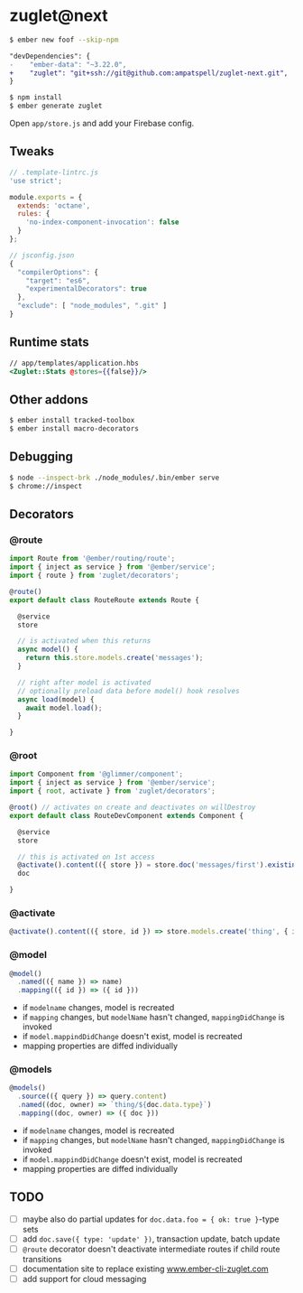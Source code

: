 # zuglet@next

``` bash
$ ember new foof --skip-npm
```

``` diff
"devDependencies": {
-    "ember-data": "~3.22.0",
+    "zuglet": "git+ssh://git@github.com:ampatspell/zuglet-next.git",
}
```

``` bash
$ npm install
$ ember generate zuglet
```

Open `app/store.js` and add your Firebase config.

## Tweaks

``` javascript
// .template-lintrc.js
'use strict';

module.exports = {
  extends: 'octane',
  rules: {
    'no-index-component-invocation': false
  }
};
```

``` javascript
// jsconfig.json
{
  "compilerOptions": {
    "target": "es6",
    "experimentalDecorators": true
  },
  "exclude": [ "node_modules", ".git" ]
}
```

## Runtime stats

``` hbs
// app/templates/application.hbs
<Zuglet::Stats @stores={{false}}/>
```

## Other addons

``` bash
$ ember install tracked-toolbox
$ ember install macro-decorators
```

## Debugging

``` bash
$ node --inspect-brk ./node_modules/.bin/ember serve
$ chrome://inspect
```

## Decorators

### @route

``` javascript
import Route from '@ember/routing/route';
import { inject as service } from '@ember/service';
import { route } from 'zuglet/decorators';

@route()
export default class RouteRoute extends Route {

  @service
  store

  // is activated when this returns
  async model() {
    return this.store.models.create('messages');
  }

  // right after model is activated
  // optionally preload data before model() hook resolves
  async load(model) {
    await model.load();
  }

}
```

### @root

``` javascript
import Component from '@glimmer/component';
import { inject as service } from '@ember/service';
import { root, activate } from 'zuglet/decorators';

@root() // activates on create and deactivates on willDestroy
export default class RouteDevComponent extends Component {

  @service
  store

  // this is activated on 1st access
  @activate().content(({ store }) = store.doc('messages/first').existing())
  doc

}
```

### @activate

``` javascript
@activate().content(({ store, id }) => store.models.create('thing', { id }))
```

### @model

``` javascript
@model()
  .named(({ name }) => name)
  .mapping(({ id }) => ({ id }))
```

* if `modelname` changes, model is recreated
* if `mapping` changes, but `modelName` hasn't changed, `mappingDidChange` is invoked
* if `model.mappindDidChange` doesn't exist, model is recreated
* mapping properties are diffed individually

### @models

``` javascript
@models()
  .source(({ query }) => query.content)
  .named((doc, owner) => `thing/${doc.data.type}`)
  .mapping((doc, owner) => ({ doc }))
```

* if `modelname` changes, model is recreated
* if `mapping` changes, but `modelName` hasn't changed, `mappingDidChange` is invoked
* if `model.mappindDidChange` doesn't exist, model is recreated
* mapping properties are diffed individually

## TODO

- [ ] maybe also do partial updates for `doc.data.foo = { ok: true }`-type sets
- [ ] add `doc.save({ type: 'update' })`, transaction update, batch update
- [ ] `@route` decorator doesn't deactivate intermediate routes if child route transitions
- [ ] documentation site to replace existing www.ember-cli-zuglet.com
- [ ] add support for cloud messaging
